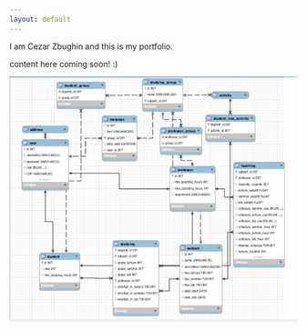 ```yaml
---
layout: default
---
```


I am Cezar Zbughin and this is my portfolio.

content here coming soon! :)

![Diagram](https://github.com/CezarZbughin/Portfolio/blob/main/docs/resources/StudyingPlatform/diagram.png)
